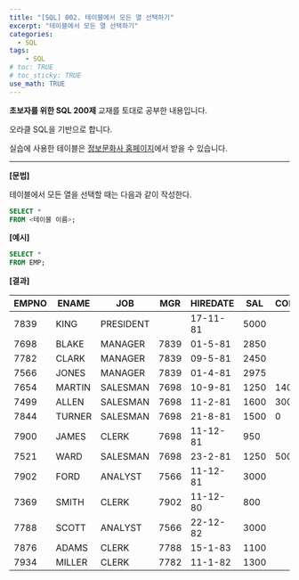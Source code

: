 ```yaml
---
title: "[SQL] 002. 테이블에서 모든 열 선택하기"
excerpt: "테이블에서 모든 열 선택하기"
categories: 
  - SQL
tags: 
    - SQL
# toc: TRUE
# toc_sticky: TRUE
use_math: TRUE
---
```


**초보자를 위한 SQL 200제** 교재를 토대로 공부한 내용입니다.

오라클 SQL을 기반으로 합니다.

실습에 사용한 테이블은 [정보문화사 홈페이지](http://infopub.co.kr/index.asp)에서 받을 수 있습니다.

---

**[문법]**

테이블에서 모든 열을 선택할 때는 다음과 같이 작성한다.


```sql
SELECT *
FROM <테이블 이름>;
```

**[예시]**

```sql
SELECT *
FROM EMP;
```


**[결과]**

EMPNO|ENAME|JOB|MGR|HIREDATE|SAL|COMM|DEPTNO
|-|-|-|-|-|-|-|-|
7839|KING|PRESIDENT||17-11-81|5000||10
7698|BLAKE|MANAGER|7839|01-5-81|2850||30
7782|CLARK|MANAGER|7839|09-5-81|2450||10
7566|JONES|MANAGER|7839|01-4-81|2975||20
7654|MARTIN|SALESMAN|7698|10-9-81|1250|1400|30
7499|ALLEN|SALESMAN|7698|11-2-81|1600|300|30
7844|TURNER|SALESMAN|7698|21-8-81|1500|0|30
7900|JAMES|CLERK|7698|11-12-81|950||30
7521|WARD|SALESMAN|7698|23-2-81|1250|500|30
7902|FORD|ANALYST|7566|11-12-81|3000||20
7369|SMITH|CLERK|7902|11-12-80|800||20
7788|SCOTT|ANALYST|7566|22-12-82|3000||20
7876|ADAMS|CLERK|7788|15-1-83|1100||20
7934|MILLER|CLERK|7782|11-1-82|1300||10